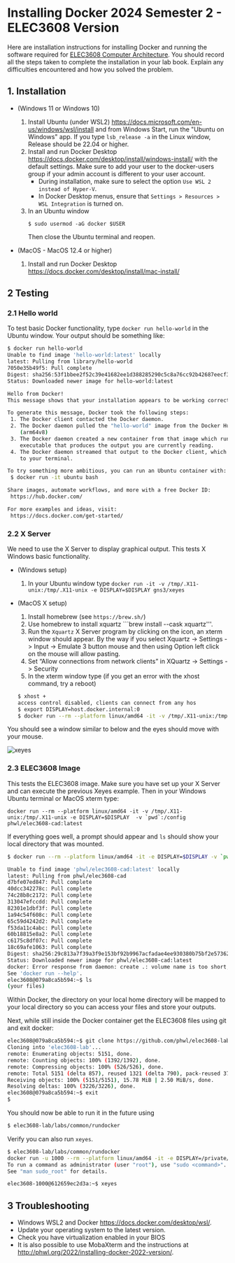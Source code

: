 # Installing Docker 2024 Semester 2 - ELEC3608 Version
Here are installation instructions for installing Docker and running the software required for 
[ELEC3608 Computer Architecture](https://cusp.sydney.edu.au/students/view-unit-page/alpha/ELEC3608).
You should record all the steps taken to complete the installation in your lab book. Explain any difficulties encountered and how you solved the problem.

## 1. Installation
 * (Windows 11 or Windows 10)
   1. Install Ubuntu (under WSL2) <https://docs.microsoft.com/en-us/windows/wsl/install> and from Windows Start, run the "Ubuntu on Windows" app. If you type     ```lsb_release -a``` in the Linux window, Release should be 22.04 or higher. 
   1. Install and run Docker Desktop <https://docs.docker.com/desktop/install/windows-install/> with the default settings. Make sure to add your user to the docker-users group if your admin account is different to your user account.
      * During installation, make sure to select the option `Use WSL 2 instead of Hyper-V`.
      * In Docker Desktop menus, ensure that `Settings > Resources > WSL Integration` is turned on.
   1. In an Ubuntu window
       ```
       $ sudo usermod -aG docker $USER
       ```
       Then close the Ubuntu terminal and reopen.

 * (MacOS - MacOS 12.4 or higher)
   1. Install and run Docker Desktop <https://docs.docker.com/desktop/install/mac-install/> 

## 2 Testing
### 2.1 Hello world
To test basic Docker functionality, type ```docker run hello-world``` in the Ubuntu window. Your output should be something like:

```bash
$ docker run hello-world
Unable to find image 'hello-world:latest' locally
latest: Pulling from library/hello-world
7050e35b49f5: Pull complete 
Digest: sha256:53f1bbee2f52c39e41682ee1d388285290c5c8a76cc92b42687eecf38e0af3f0
Status: Downloaded newer image for hello-world:latest

Hello from Docker!
This message shows that your installation appears to be working correctly.

To generate this message, Docker took the following steps:
 1. The Docker client contacted the Docker daemon.
 2. The Docker daemon pulled the "hello-world" image from the Docker Hub.
    (arm64v8)
 3. The Docker daemon created a new container from that image which runs the
    executable that produces the output you are currently reading.
 4. The Docker daemon streamed that output to the Docker client, which sent it
    to your terminal.

To try something more ambitious, you can run an Ubuntu container with:
 $ docker run -it ubuntu bash

Share images, automate workflows, and more with a free Docker ID:
 https://hub.docker.com/

For more examples and ideas, visit:
 https://docs.docker.com/get-started/
```

### 2.2 X Server
We need to use the X Server to display graphical output. This
tests X Windows basic functionality.

 * (Windows setup) 
    1.  In your Ubuntu window type ```docker run -it -v /tmp/.X11-unix:/tmp/.X11-unix -e DISPLAY=$DISPLAY gns3/xeyes```

 * (MacOS X setup)
    1. Install homebrew (see ```https://brew.sh/```) 
    1. Use homebrew to install xquartz ```brew install --cask xquartz'''. 
    1. Run the ```Xquartz``` X Server program by clicking on the icon, an xterm window should appear. By the way if you select Xquartz -> Settings -> Input -> Emulate 3 button mouse and then using Option left click on the mouse will allow pasting.
    1. Set “Allow connections from network clients” in XQuartz -> Settings -> Security
    1. In the xterm window type (if you get an error with the xhost command, try a reboot)
    ``` bash
    $ xhost +
    access control disabled, clients can connect from any hos
    $ export DISPLAY=host.docker.internal:0
    $ docker run --rm --platform linux/amd64 -it -v /tmp/.X11-unix:/tmp/.X11-unix -e DISPLAY=$DISPLAY gns3/xeyes
    ```

You should see a window similar to below and the eyes should move with your mouse.

![xeyes](http://phwl.org/assets/images/2022/02/docker-xeyes.png "xeyes")

### 2.3 ELEC3608 Image
This tests the ELEC3608 image.
Make sure you have set up your X Server and can execute the
previous Xeyes example. Then in your Windows Ubuntu terminal or MacOS xterm type:

 ```docker run --rm --platform linux/amd64 -it -v /tmp/.X11-unix:/tmp/.X11-unix -e DISPLAY=$DISPLAY  -v `pwd`:/config phwl/elec3608-cad:latest```

If everything goes well, a prompt should appear and ```ls``` should show your local directory that was mounted.

```bash
$ docker run --rm --platform linux/amd64 -it -e DISPLAY=$DISPLAY -v `pwd`:/config -v /tmp/.X11-unix:/tmp/.X11-unix phwl/elec3608-cad:latest

Unable to find image 'phwl/elec3608-cad:latest' locally
latest: Pulling from phwl/elec3608-cad
d7bfe07ed847: Pull complete
40dcc342278c: Pull complete
74c28b8c2172: Pull complete
313047efccdd: Pull complete
82301e1dbf3f: Pull complete
1a94c54f608c: Pull complete
65c59d4242d2: Pull complete
f53da11c4abc: Pull complete
60b18815e8a2: Pull complete
c6175c8df07c: Pull complete
18c69afe1063: Pull complete
Digest: sha256:29c813a7f39a3f9e153bf92b9967acfadae4ee930380b75bf2e573620c9b2f00
Status: Downloaded newer image for phwl/elec3608-cad:latest
docker: Error response from daemon: create .: volume name is too short, names should be at least two alphanumeric characters.
See 'docker run --help'.
elec3608@079a8ca5b594:~$ ls
(your files)
 ```
Within Docker, the directory on your local home directory will be mapped 
to your local directory so you can access your files and store your outputs. 

Next, while still inside the Docker container get the ELEC3608 files using git
and exit docker:
```bash
elec3608@079a8ca5b594:~$ git clone https://github.com/phwl/elec3608-lab.git
Cloning into 'elec3608-lab'...
remote: Enumerating objects: 5151, done.
remote: Counting objects: 100% (1392/1392), done.
remote: Compressing objects: 100% (526/526), done.
remote: Total 5151 (delta 857), reused 1321 (delta 790), pack-reused 3759
Receiving objects: 100% (5151/5151), 15.78 MiB | 2.50 MiB/s, done.
Resolving deltas: 100% (3226/3226), done.
elec3608@079a8ca5b594:~$ exit
$ 
```

You should now be able to run it in the future using
```bash
$ elec3608-lab/labs/common/rundocker 
```

Verify you can also run ```xeyes```.
```bash
$ elec3608-lab/labs/common/rundocker
docker run -u 1000 --rm --platform linux/amd64 -it -e DISPLAY=/private/tmp/com.apple.launchd.RdgqlIGLhx/org.xquartz:0 -v /tmp/.X11-unix:/tmp/.X11-unix -v /tmp:/config phwl/elec3608-cad:latest
To run a command as administrator (user "root"), use "sudo <command>".
See "man sudo_root" for details.

elec3608-1000@612659ec2d3a:~$ xeyes
```

## 3 Troubleshooting
 * Windows WSL2 and Docker <https://docs.docker.com/desktop/wsl/>.
 * Update your operating system to the latest version. 
 * Check you have virtualization enabled in your BIOS
 * It is also possible to use MobaXterm and the instructions at <http://phwl.org/2022/installing-docker-2022-version/>.
